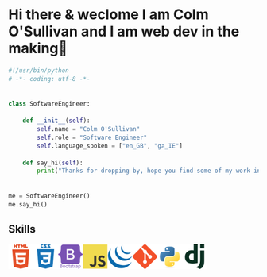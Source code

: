 # Hi there & weclome I am Colm O'Sullivan and I am web dev in the making👋

```python
#!/usr/bin/python
# -*- coding: utf-8 -*-


class SoftwareEngineer:

    def __init__(self):
        self.name = "Colm O'Sullivan"
        self.role = "Software Engineer"
        self.language_spoken = ["en_GB", "ga_IE"]

    def say_hi(self):
        print("Thanks for dropping by, hope you find some of my work interesting.")


me = SoftwareEngineer()
me.say_hi()
```

## Skills

<img src="https://github.com/devicons/devicon/blob/master/icons/html5/html5-plain-wordmark.svg" alt="HTML logo" width="50px" height="50px" /><img src="https://github.com/devicons/devicon/blob/master/icons/css3/css3-plain-wordmark.svg" alt="CSS logo" width="50px" height="50px" /><img src="https://github.com/devicons/devicon/blob/master/icons/bootstrap/bootstrap-plain-wordmark.svg" alt="Bootstrap logo" height="50px" width="50px" /><img src="https://github.com/devicons/devicon/blob/master/icons/javascript/javascript-original.svg" alt="JavaScript logo" width="50px" height="50px" /><img src="https://github.com/devicons/devicon/blob/master/icons/jquery/jquery-plain.svg" alt="Jquery logo" width="50px" height="50px" /><img src="https://github.com/devicons/devicon/blob/master/icons/git/git-original.svg" alt="git logo" width="50px" height="50px" /><img src="https://github.com/devicons/devicon/blob/master/icons/python/python-original.svg" alt="JavaScript logo" width="50px" height="50px" /><img src="https://github.com/devicons/devicon/blob/master/icons/django/django-plain.svg" alt="JavaScript logo" width="50px" height="50px" />
        


